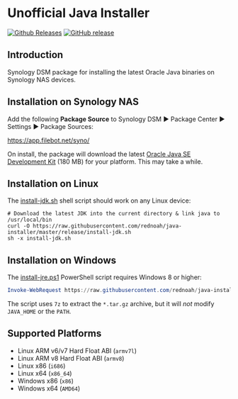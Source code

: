 # Unofficial Java Installer
[![Github Releases](https://img.shields.io/github/downloads/rednoah/java-installer/total.svg)](https://github.com/rednoah/java-installer/releases)
[![GitHub release](https://img.shields.io/github/release/rednoah/java-installer.svg)](http://www.oracle.com/technetwork/java/javase/downloads/index.html)


## Introduction
Synology DSM package for installing the latest Oracle Java binaries on Synology NAS devices.


## Installation on Synology NAS
Add the following __Package Source__ to Synology DSM ► Package Center ► Settings ► Package Sources:

https://app.filebot.net/syno/

On install, the package will download the latest [Oracle Java SE Development Kit](http://www.oracle.com/technetwork/java/javase/downloads/index.html) (180 MB) for your platform. This may take a while.


## Installation on Linux
The [install-jdk.sh](https://github.com/rednoah/java-installer/blob/master/release/install-jdk.sh) shell script should work on any Linux device:

```
# Download the latest JDK into the current directory & link java to /usr/local/bin
curl -O https://raw.githubusercontent.com/rednoah/java-installer/master/release/install-jdk.sh
sh -x install-jdk.sh
```


## Installation on Windows
The [install-jre.ps1](https://github.com/rednoah/java-installer/blob/master/release/install-jre.ps1) PowerShell script requires Windows 8 or higher:

```powershell
Invoke-WebRequest https://raw.githubusercontent.com/rednoah/java-installer/master/release/install-jre.ps1 -UseBasicParsing | Invoke-Expression
```

The script uses `7z` to extract the `*.tar.gz` archive, but it will _not_ modify `JAVA_HOME` or the `PATH`.


## Supported Platforms
* Linux ARM v6/v7 Hard Float ABI (`armv7l`)
* Linux ARM v8 Hard Float ABI (`armv8`)
* Linux x86 (`i686`)
* Linux x64 (`x86_64`)
* Windows x86	(`x86`)
* Windows x64	(`AMD64`)
